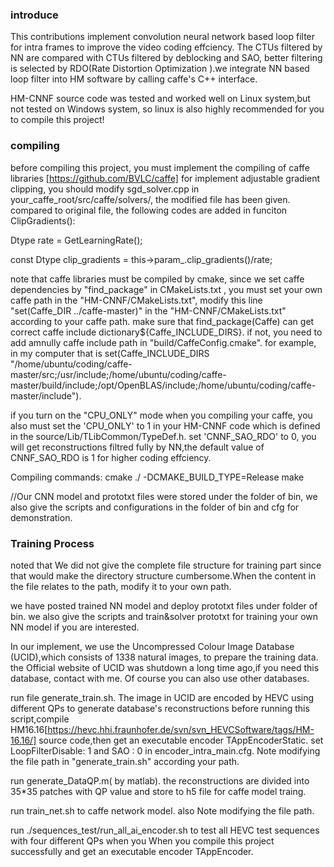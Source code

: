 ### introduce

This contributions implement convolution neural network based loop filter for intra frames to improve the video coding effciency. The CTUs filtered by NN are compared with CTUs filtered by deblocking and SAO, better filtering is selected by RDO(Rate Distortion Optimization ).we integrate NN based loop filter into HM software by  calling caffe's C++ interface.

HM-CNNF source code was tested and worked well on Linux system,but not tested on Windows system, so linux is also highly recommended for you to compile this project! 


### compiling

before compiling this project, you must implement the compiling of caffe libraries [https://github.com/BVLC/caffe] 
for implement adjustable gradient clipping, you should modify sgd_solver.cpp in your_caffe_root/src/caffe/solvers/, the modified file has been given. compared to original file,  the following codes are added in funciton ClipGradients():

Dtype rate = GetLearningRate();

const Dtype clip_gradients = this->param_.clip_gradients()/rate;

note that caffe libraries must be compiled by cmake, since we set caffe dependencies by "find_package" in CMakeLists.txt , you must set your own caffe path in the "HM-CNNF/CMakeLists.txt", modify this line "set(Caffe_DIR ../caffe-master)" in the "HM-CNNF/CMakeLists.txt" according to your caffe path. make sure that find_package(Caffe) can get correct caffe include dictionary${Caffe_INCLUDE_DIRS}. if not, you need to add amnully caffe include path in "build/CaffeConfig.cmake".  for example, in my computer that is
set(Caffe_INCLUDE_DIRS "/home/ubuntu/coding/caffe-master/src;/usr/include;/home/ubuntu/coding/caffe-master/build/include;/opt/OpenBLAS/include;/home/ubuntu/coding/caffe-master/include").

if you turn on the "CPU_ONLY" mode when you compiling your caffe, you also must set the 'CPU_ONLY' to 1 in your HM-CNNF code which is defined in the source/Lib/TLibCommon/TypeDef.h. set 'CNNF_SAO_RDO' to 0, you will get reconstructions filtred fully by NN,the default value of CNNF_SAO_RDO is 1 for higher coding effciency.

Compiling commands:
cmake ./ -DCMAKE_BUILD_TYPE=Release
make

//Our CNN model and prototxt files were stored under the folder of bin, we also give the scripts and configurations in the folder of bin and cfg for demonstration.

### Training Process
noted that We did not give the complete file structure for training part since that would make the directory structure cumbersome.When the content in the file relates to the path, modify it to your own path.


we have posted trained NN model and deploy prototxt files under folder of bin. we also give the scripts and train&solver prototxt for training your own NN model if you are interested.

In our implement, we use the Uncompressed Colour Image Database (UCID),which consists of 1338 natural images, to prepare the training data.
the Official website of UCID was shutdown a long time ago,if you need this database, contact with me. Of course you can also use other databases.

run file generate_train.sh. The image in UCID are encoded by HEVC using different QPs to generate database's reconstructions 
before running this script,compile HM16.16[https://hevc.hhi.fraunhofer.de/svn/svn_HEVCSoftware/tags/HM-16.16/] source code,then get an executable encoder TAppEncoderStatic. set LoopFilterDisable: 1 and SAO : 0 in encoder_intra_main.cfg.  Note modifying the file path in "generate_train.sh" according your path.

run generate_DataQP.m( by matlab). the reconstructions are divided into 35*35 patches with QP value and store to h5 file for caffe model traing.

run train_net.sh to caffe network model. also Note modifying the file path.

run ./sequences_test/run_all_ai_encoder.sh to test all HEVC test sequences with four different QPs when you When you compile this project successfully and get an executable encoder TAppEncoder.


